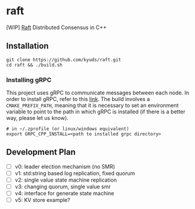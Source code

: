 # raft
[WIP] [Raft](https://raft.github.io/raft.pdf) Distributed Consensus in C++

## Installation
```
git clone https://github.com/kyuds/raft.git
cd raft && ./build.sh
```

### Installing gRPC
This project uses gRPC to communicate messages between each node. In order to install gRPC, refer to this [link](https://grpc.io/docs/languages/cpp/quickstart/). The build involves a `CMAKE_PREFIX_PATH`, meaning that it is necessary to set an environment variable to point to the path in which gRPC is installed (if there is a better way, please let us know).

```
# in ~/.zprofile (or linux/windows equivalent)
export GRPC_CPP_INSTALL=<path to installed grpc directory>
```

## Development Plan
- [ ] v0: leader election mechanism (no SMR)
- [ ] v1: std:string based log replication, fixed quorum
- [ ] v2: single value state machine replication
- [ ] v3: changing quorum, single value smr
- [ ] v4: interface for generate state machine
- [ ] v5: KV store example?
